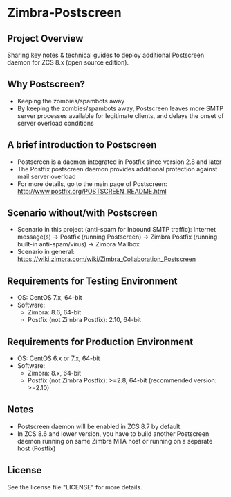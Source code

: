 # Zimbra-Postscreen
## Project Overview
Sharing key notes & technical guides to deploy additional Postscreen daemon for ZCS 8.x (open source edition).

## Why Postscreen?
* Keeping the zombies/spambots away
* By keeping the zombies/spambots away, Postscreen leaves more SMTP server processes available for legitimate clients, 
and delays the onset of server overload conditions

## A brief introduction to Postscreen
* Postscreen is a daemon integrated in Postfix since version 2.8 and later
* The Postfix postscreen daemon provides additional protection against mail server overload
* For more details, go to the main page of Postscreen: http://www.postfix.org/POSTSCREEN_README.html

## Scenario without/with Postscreen
* Scenario in this project (anti-spam for Inbound SMTP traffic):
  Internet message(s) -> Postfix (running Postscreen) -> Zimbra Postfix (running built-in anti-spam/virus) -> Zimbra Mailbox
* Scenario in general: https://wiki.zimbra.com/wiki/Zimbra_Collaboration_Postscreen

## Requirements for Testing Environment
* OS: CentOS 7.x, 64-bit
* Software:
  * Zimbra: 8.6, 64-bit
  * Postfix (not Zimbra Postfix): 2.10, 64-bit

## Requirements for Production Environment
* OS: CentOS 6.x or 7.x, 64-bit
* Software:
  * Zimbra: 8.x, 64-bit
  * Postfix (not Zimbra Postfix): >=2.8, 64-bit (recommended version: >=2.10)

## Notes
* Postscreen daemon will be enabled in ZCS 8.7 by default
* In ZCS 8.6 and lower version, you have to build another Postscreen daemon running on same Zimbra MTA host
or running on a separate host (Postfix)

## License
See the license file "LICENSE" for more details.
